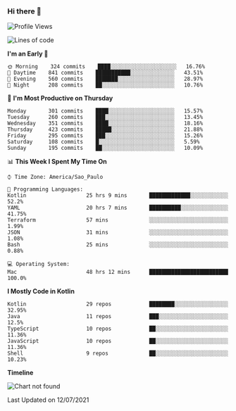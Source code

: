 ### Hi there 👋

<!--
**fernandonogueira/fernandonogueira** is a ✨ _special_ ✨ repository because its `README.md` (this file) appears on your GitHub profile.

Here are some ideas to get you started:

- 🔭 I’m currently working on ...
- 🌱 I’m currently learning ...
- 👯 I’m looking to collaborate on ...
- 🤔 I’m looking for help with ...
- 💬 Ask me about ...
- 📫 How to reach me: ...
- 😄 Pronouns: ...
- ⚡ Fun fact: ...
-->

<!--START_SECTION:waka-->
![Profile Views](http://img.shields.io/badge/Profile%20Views-18-blue)

![Lines of code](https://img.shields.io/badge/From%20Hello%20World%20I%27ve%20Written-459050%20lines%20of%20code-blue)

**I'm an Early 🐤** 

```text
🌞 Morning    324 commits    ████░░░░░░░░░░░░░░░░░░░░░   16.76% 
🌆 Daytime    841 commits    ███████████░░░░░░░░░░░░░░   43.51% 
🌃 Evening    560 commits    ███████░░░░░░░░░░░░░░░░░░   28.97% 
🌙 Night      208 commits    ██░░░░░░░░░░░░░░░░░░░░░░░   10.76%

```
📅 **I'm Most Productive on Thursday** 

```text
Monday       301 commits    ████░░░░░░░░░░░░░░░░░░░░░   15.57% 
Tuesday      260 commits    ███░░░░░░░░░░░░░░░░░░░░░░   13.45% 
Wednesday    351 commits    ████░░░░░░░░░░░░░░░░░░░░░   18.16% 
Thursday     423 commits    █████░░░░░░░░░░░░░░░░░░░░   21.88% 
Friday       295 commits    ███░░░░░░░░░░░░░░░░░░░░░░   15.26% 
Saturday     108 commits    █░░░░░░░░░░░░░░░░░░░░░░░░   5.59% 
Sunday       195 commits    ██░░░░░░░░░░░░░░░░░░░░░░░   10.09%

```


📊 **This Week I Spent My Time On** 

```text
⌚︎ Time Zone: America/Sao_Paulo

💬 Programming Languages: 
Kotlin                   25 hrs 9 mins       █████████████░░░░░░░░░░░░   52.2% 
YAML                     20 hrs 7 mins       ██████████░░░░░░░░░░░░░░░   41.75% 
Terraform                57 mins             ░░░░░░░░░░░░░░░░░░░░░░░░░   1.99% 
JSON                     31 mins             ░░░░░░░░░░░░░░░░░░░░░░░░░   1.08% 
Bash                     25 mins             ░░░░░░░░░░░░░░░░░░░░░░░░░   0.88%

💻 Operating System: 
Mac                      48 hrs 12 mins      █████████████████████████   100.0%

```

**I Mostly Code in Kotlin** 

```text
Kotlin                   29 repos            ████████░░░░░░░░░░░░░░░░░   32.95% 
Java                     11 repos            ███░░░░░░░░░░░░░░░░░░░░░░   12.5% 
TypeScript               10 repos            ██░░░░░░░░░░░░░░░░░░░░░░░   11.36% 
JavaScript               10 repos            ██░░░░░░░░░░░░░░░░░░░░░░░   11.36% 
Shell                    9 repos             ██░░░░░░░░░░░░░░░░░░░░░░░   10.23%

```


**Timeline**

![Chart not found](https://raw.githubusercontent.com/fernandonogueira/fernandonogueira/master/charts/bar_graph.png) 


 Last Updated on 12/07/2021
<!--END_SECTION:waka-->
